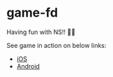 # game-fd
Having fun with NS!! 🎉🎉

See game in action on below links:
* [iOS](https://drive.google.com/open?id=0B75EegyXcu_YWnpnVUV2VG9pb0E)
* [Android](https://drive.google.com/open?id=0B75EegyXcu_YRTkwcVJCd3VseHM)


